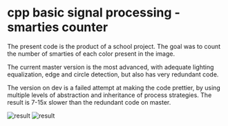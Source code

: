 # cpp basic signal processing - smarties counter

The present code is the product of a school project. The goal was to count the number of smarties of each color present in the image.

The current master version is the most advanced, with adequate lighting equalization, edge and circle detection, but also has very redundant code.

The version on dev is a failed attempt at making the code prettier, by using multiple levels of abstraction and inheritance of process strategies. The result is 7-15x slower than the redundant code on master. 

![result](https://i.imgur.com/c4m9kCV.png)
![result](https://i.imgur.com/XFwVQg7.png)
